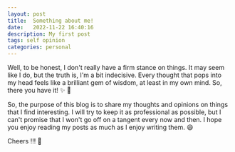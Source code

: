 ```yaml
---
layout: post
title:  Something about me!
date:   2022-11-22 16:40:16
description: My first post
tags: self opinion
categories: personal
---
```



Well, to be honest, I don't really have a firm stance on things. It may seem like I do, but the truth is, I'm a bit indecisive. Every thought that pops into my head feels like a brilliant gem of wisdom, at least in my own mind. So, there you have it! :sparkles: :rofl:

So, the purpose of this blog is to share my thoughts and opinions on things that I find interesting. I will try to keep it as professional as possible, but I can't promise that I won't go off on a tangent every now and then. I hope you enjoy reading my posts as much as I enjoy writing them. :smile:


Cheers !!! :wine_glass:
